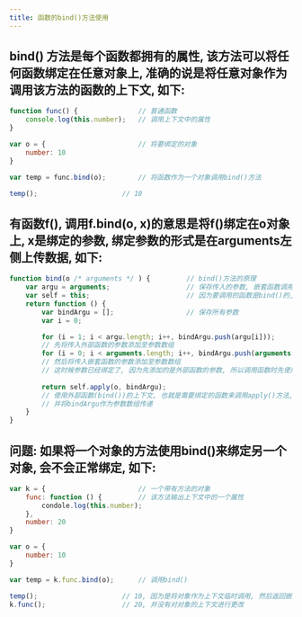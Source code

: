 ```yaml
---
title: 函数的bind()方法使用
---
```


## bind() 方法是每个函数都拥有的属性, 该方法可以将任何函数绑定在任意对象上, 准确的说是将任意对象作为调用该方法的函数的上下文, 如下:
```javascript
function func() {				// 普通函数
	console.log(this.number);	// 调用上下文中的属性
}

var o = {						// 将要绑定的对象
	number: 10
}

var temp = func.bind(o);		// 将函数作为一个对象调用bind()方法

temp();						// 10
```

## 有函数f(), 调用f.bind(o, x)的意思是将f()绑定在o对象上, x是绑定的参数, 绑定参数的形式是在arguments左侧上传数据, 如下:
```javascript
function bind(o /* arguments */ ) {			// bind()方法的原理
	var argu = arguments;					// 保存传入的参数, 嵌套函数调用需要
	var self = this;						// 因为要调用的函数是bind()的上下文, 所以需要this的值
	return function () {
		var bindArgu = [];					// 保存所有参数
		var i = 0;

		for (i = 1; i < argu.length; i++, bindArgu.push(argu[i]));
		// 先将传入外部函数的参数添加至参数数组
		for (i = 0; i < arguments.length; i++, bindArgu.push(arguments[i]));
		// 然后将传入嵌套函数的参数添加至参数数组
		// 这时候参数已经绑定了, 因为先添加的是外部函数的参数, 所以调用函数时先使用绑定的参数		
		
		return self.apply(o, bindArgu);
		// 使用外部函数(bind())的上下文, 也就是需要绑定的函数来调用apply()方法,
		// 并将bindArgu作为参数数组传递
	}
}
```

## 问题: 如果将一个对象的方法使用bind()来绑定另一个对象, 会不会正常绑定, 如下:
```javascript
var k = {						// 一个带有方法的对象
	func: function () {			// 该方法输出上下文中的一个属性
		condole.log(this.number);
	},
	number: 20
}

var o = {
	number: 10
}

var temp = k.func.bind(o);		// 调用bind()

temp();						// 10, 因为是将对象作为上下文临时调用, 然后返回嵌套函数, 所以并没有问题
k.func();					// 20, 并没有对对象的上下文进行更改
```
